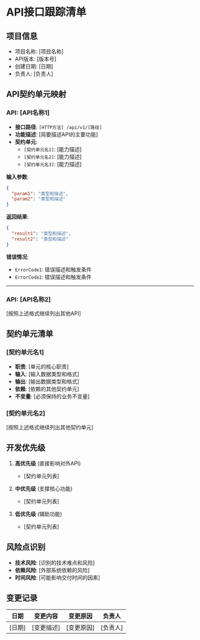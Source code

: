# API接口跟踪清单

## 项目信息
- 项目名称: [项目名称]
- API版本: [版本号]
- 创建日期: [日期]
- 负责人: [负责人]

## API契约单元映射

### API: [API名称1]
- **接口路径**: `[HTTP方法] /api/v1/[路径]`
- **功能描述**: [简要描述API的主要功能]
- **契约单元**:
  - `[契约单元名1]`: [能力描述]
  - `[契约单元名2]`: [能力描述]
  - `[契约单元名3]`: [能力描述]

**输入参数**:
```json
{
  "param1": "类型和描述",
  "param2": "类型和描述"
}
```

**返回结果**:
```json
{
  "result1": "类型和描述",
  "result2": "类型和描述"
}
```

**错误情况**:
- `ErrorCode1`: 错误描述和触发条件
- `ErrorCode2`: 错误描述和触发条件

---

### API: [API名称2]
[按照上述格式继续列出其他API]

## 契约单元清单

### [契约单元名1]
- **职责**: [单元的核心职责]
- **输入**: [输入数据类型和格式]
- **输出**: [输出数据类型和格式]
- **依赖**: [依赖的其他契约单元]
- **不变量**: [必须保持的业务不变量]

### [契约单元名2]
[按照上述格式继续列出其他契约单元]

## 开发优先级

1. **高优先级** (直接影响对外API)
   - [契约单元列表]

2. **中优先级** (支撑核心功能)
   - [契约单元列表]

3. **低优先级** (辅助功能)
   - [契约单元列表]

## 风险点识别

- **技术风险**: [识别的技术难点和风险]
- **依赖风险**: [外部系统依赖的风险]
- **时间风险**: [可能影响交付时间的因素]

## 变更记录

| 日期 | 变更内容 | 变更原因 | 负责人 |
|------|----------|----------|--------|
| [日期] | [变更描述] | [变更原因] | [负责人] |